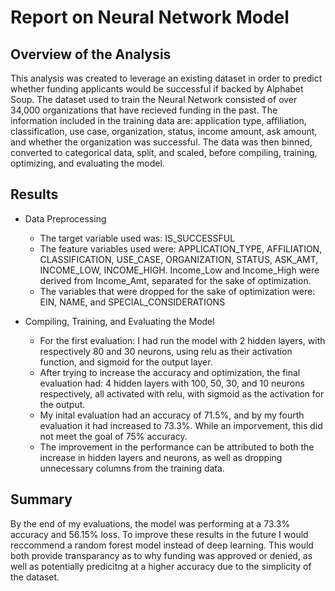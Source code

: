 # Report on Neural Network Model

## Overview of the Analysis

This analysis was created to leverage an existing dataset in order to predict whether funding applicants would be successful if backed by Alphabet Soup. The dataset used to train the Neural Network consisted of over 34,000 organizations that have recieved funding in the past. The information included in the training data are: application type, affiliation, classification, use case, organization, status, income amount, ask amount, and whether the organization was successful. The data was then binned, converted to categorical data, split, and scaled, before compiling, training, optimizing, and evaluating the model. 

## Results

* Data Preprocessing
  * The target variable used was: IS_SUCCESSFUL
  * The feature variables used were: APPLICATION_TYPE, AFFILIATION, CLASSIFICATION,	USE_CASE,	ORGANIZATION,	STATUS,	ASK_AMT, INCOME_LOW, INCOME_HIGH. Income_Low and Income_High were derived from Income_Amt, separated for the sake of optimization.
  * The variables that were dropped for the sake of optimization were: EIN, NAME, and SPECIAL_CONSIDERATIONS



* Compiling, Training, and Evaluating the Model
  * For the first evaluation: I had run the model with 2 hidden layers, with respectively 80 and 30 neurons, using relu as their activation function, and sigmoid for the output layer.
  * After trying to increase the accuracy and optimization, the final evaluation had: 4 hidden layers with 100, 50, 30, and 10 neurons respectively, all activated with relu, with sigmoid as the activation for the output. 
  * My inital evaluation had an accuracy of 71.5%, and by my fourth evaluation it had increased to 73.3%. While an imporvement, this did not meet the goal of 75% accuracy. 
  * The improvement in the performance can be attributed to both the increase in hidden layers and neurons, as well as dropping unnecessary columns from the training data. 

## Summary

By the end of my evaluations, the model was performing at a 73.3% accuracy and 56.15% loss. To improve these results in the future I would reccommend a random forest model instead of deep learning. This would both provide transparancy as to why funding was approved or denied, as well as potentially predicitng at a higher accuracy due to the simplicity of the dataset. 
